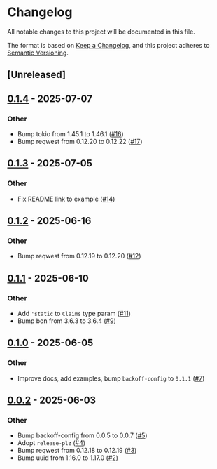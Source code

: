 # Changelog

All notable changes to this project will be documented in this file.

The format is based on [Keep a Changelog](https://keepachangelog.com/en/1.0.0/),
and this project adheres to [Semantic Versioning](https://semver.org/spec/v2.0.0.html).

## [Unreleased]

## [0.1.4](https://github.com/yevtyushkin/id_token_verifier/compare/v0.1.3...v0.1.4) - 2025-07-07

### Other

- Bump tokio from 1.45.1 to 1.46.1 ([#16](https://github.com/yevtyushkin/id_token_verifier/pull/16))
- Bump reqwest from 0.12.20 to 0.12.22 ([#17](https://github.com/yevtyushkin/id_token_verifier/pull/17))

## [0.1.3](https://github.com/yevtyushkin/id_token_verifier/compare/v0.1.2...v0.1.3) - 2025-07-05

### Other

- Fix README link to example ([#14](https://github.com/yevtyushkin/id_token_verifier/pull/14))

## [0.1.2](https://github.com/yevtyushkin/id_token_verifier/compare/v0.1.1...v0.1.2) - 2025-06-16

### Other

- Bump reqwest from 0.12.19 to 0.12.20 ([#12](https://github.com/yevtyushkin/id_token_verifier/pull/12))

## [0.1.1](https://github.com/yevtyushkin/id_token_verifier/compare/v0.1.0...v0.1.1) - 2025-06-10

### Other

- Add `'static` to `Claims` type param ([#11](https://github.com/yevtyushkin/id_token_verifier/pull/11))
- Bump bon from 3.6.3 to 3.6.4 ([#9](https://github.com/yevtyushkin/id_token_verifier/pull/9))

## [0.1.0](https://github.com/yevtyushkin/id_token_verifier/compare/v0.0.2...v0.0.3) - 2025-06-05

### Other

- Improve docs, add examples, bump `backoff-config` to `0.1.1` ([#7](https://github.com/yevtyushkin/id_token_verifier/pull/7))

## [0.0.2](https://github.com/yevtyushkin/id_token_verifier/compare/v0.0.1...v0.0.2) - 2025-06-03

### Other

- Bump backoff-config from 0.0.5 to 0.0.7 ([#5](https://github.com/yevtyushkin/id_token_verifier/pull/5))
- Adopt `release-plz` ([#4](https://github.com/yevtyushkin/id_token_verifier/pull/4))
- Bump reqwest from 0.12.18 to 0.12.19 ([#3](https://github.com/yevtyushkin/id_token_verifier/pull/3))
- Bump uuid from 1.16.0 to 1.17.0 ([#2](https://github.com/yevtyushkin/id_token_verifier/pull/2))
